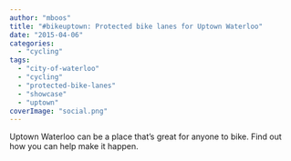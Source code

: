 ```yaml
---
author: "mboos"
title: "#bikeuptown: Protected bike lanes for Uptown Waterloo"
date: "2015-04-06"
categories: 
  - "cycling"
tags: 
  - "city-of-waterloo"
  - "cycling"
  - "protected-bike-lanes"
  - "showcase"
  - "uptown"
coverImage: "social.png"
---
```


Uptown Waterloo can be a place that’s great for anyone to bike. Find out how you can help make it happen.
